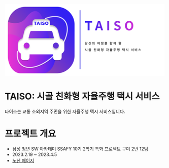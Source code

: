 ![logo](./resources/logo_horizon.png)


# TAISO: 시골 친화형 자율주행 택시 서비스

타이소는 교통 소외지역 주민을 위한 자율주행 택시 서비스입니다.

# 프로젝트 개요
- 삼성 청년 SW 아카데미 SSAFY 10기 2학기 특화 프로젝트 구미 2반 12팀
- 2023.2.19 ~ 2023.4.5
- [노션 페이지](https://www.notion.so/kimtaeyong/e7b00573af1946789a4756321c814399)
